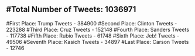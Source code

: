 #Total Number of Tweets: 1036971 
---
#First Place: Trump Tweets - 384900
#Second Place: Clinton Tweets - 223288
#Third Place: Cruz Tweets - 152148
#Fourth Place: Sanders Tweets - 117738
#Fifth Place: Rubio Tweets - 61748
#Sixth Place: Jeb! Tweets - 49506
#Seventh Place: Kasich Tweets - 34897
#Last Place: Carson Tweets - 12746
